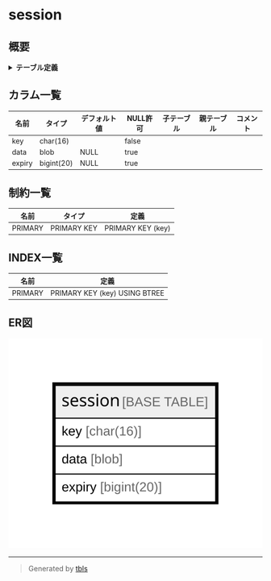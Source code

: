# session

## 概要

<details>
<summary><strong>テーブル定義</strong></summary>

```sql
CREATE TABLE `session` (
  `key` char(16) NOT NULL,
  `data` blob DEFAULT NULL,
  `expiry` bigint(20) DEFAULT NULL,
  PRIMARY KEY (`key`)
) ENGINE=InnoDB DEFAULT CHARSET=utf8mb4 ROW_FORMAT=DYNAMIC
```

</details>

## カラム一覧

| 名前     | タイプ        | デフォルト値       | NULL許可   | 子テーブル      | 親テーブル      | コメント     |
| ------ | ---------- | ------------ | -------- | ---------- | ---------- | -------- |
| key    | char(16)   |              | false    |            |            |          |
| data   | blob       | NULL         | true     |            |            |          |
| expiry | bigint(20) | NULL         | true     |            |            |          |

## 制約一覧

| 名前      | タイプ         | 定義                |
| ------- | ----------- | ----------------- |
| PRIMARY | PRIMARY KEY | PRIMARY KEY (key) |

## INDEX一覧

| 名前      | 定義                            |
| ------- | ----------------------------- |
| PRIMARY | PRIMARY KEY (key) USING BTREE |

## ER図

![er](session.svg)

---

> Generated by [tbls](https://github.com/k1LoW/tbls)
